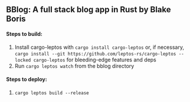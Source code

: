 ## BBlog: A full stack blog app in Rust by Blake Boris

#### Steps to build:

1. Install cargo-leptos with `cargo install cargo-leptos` or, if necessary, `cargo install --git https://github.com/leptos-rs/cargo-leptos --locked cargo-leptos` for bleeding-edge features and deps
2. Run `cargo leptos watch` from the bblog directory

#### Steps to deploy:

1. `cargo leptos build --release`
